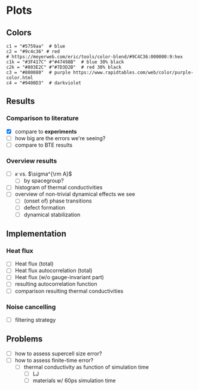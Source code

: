 Plots
===

## Colors

```
c1 = "#5759aa"  # blue
c2 = "#9c4c36" # red
# https://meyerweb.com/eric/tools/color-blend/#9C4C36:000000:9:hex
c1k = "#3F417C" #"#47498B"  # blue 30% black
c2k = "#803E2C" #"#7D3D2B"  # red 30% black
c3 = "#800080"  # purple https://www.rapidtables.com/web/color/purple-color.html
c4 = "#9400D3"  # darkviolet
```



## Results

### Comparison to literature

- [x] compare to **experiments**
- [ ] how big are the errors we're seeing?
- [ ] compare to BTE results

### Overview results

- [ ] $\kappa$ vs. $\sigma^{\rm A}$ 
    - [ ] by spacegroup?
- [ ] histogram of thermal conductivities
- [ ] overview of non-trivial dynamical effects we see
    - [ ] (onset of) phase transitions
    - [ ] defect formation
    - [ ] dynamical stabilization

## Implementation

### Heat flux

- [ ] Heat flux (total)
- [ ] Heat flux autocorrelation (total)
- [ ] Heat flux (w/o gauge-invariant part)
- [ ] resulting autocorrelation function
- [ ] comparison resulting thermal conductivities

### Noise cancelling

- [ ] filtering strategy



## Problems

- [ ] how to assess supercell size error?
- [ ] how to assess finite-time error?
    - [ ] thermal conductivity as function of simulation time
        - [ ] LJ
        - [ ] materials w/ 60ps simulation time